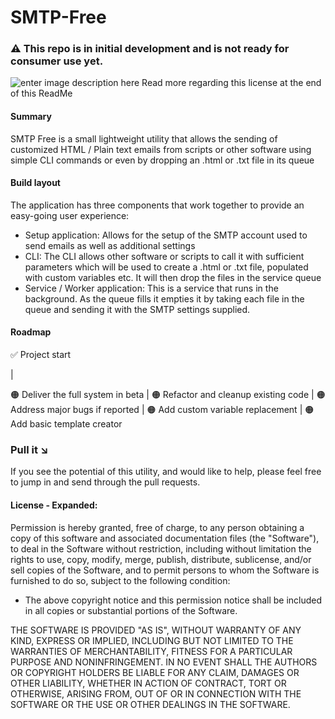 # SMTP-Free

### ⚠️ This repo is in initial development and is not ready for consumer use yet.

![enter image description here](https://img.shields.io/badge/license-MIT-lightgrey)
Read more regarding this license at the end of this ReadMe

#### Summary
SMTP Free is a small lightweight utility that allows the sending of customized HTML / Plain text emails from scripts or other software using simple CLI commands or even by dropping an .html or .txt file in its queue

#### Build layout
The application has three components that work together to provide an easy-going user experience:

- Setup application: Allows for the setup of the SMTP account used to send emails as well as additional settings
- CLI: The CLI allows other software or scripts to call it with sufficient parameters which will be used to create a .html or .txt file, populated with custom variables etc. It will then drop the files in the service queue
- Service / Worker application: This is a service that runs in the background. As the queue fills it empties it by taking each file in the queue and sending it with the SMTP settings supplied.

#### Roadmap
✅ Project start

|

🟠 Deliver the full system in beta
|
🟠 Refactor and cleanup existing code
|
🟠 Address major bugs if reported
|
🟠 Add custom variable replacement
|
🟠 Add basic template creator

### Pull it ↘️
If you see the potential of this utility, and would like to help, please feel free to jump in and send through the pull requests.

#### License - Expanded:
Permission is hereby granted, free of charge, to any person obtaining a copy of this software and associated documentation files (the "Software"), to deal in the Software without restriction, including without limitation the rights to use, copy, modify, merge, publish, distribute, sublicense, and/or sell copies of the Software, and to permit persons to whom the Software is furnished to do so, subject to the following condition:
- The above copyright notice and this permission notice shall be included in all copies or substantial portions of the Software.

THE SOFTWARE IS PROVIDED "AS IS", WITHOUT WARRANTY OF ANY KIND, EXPRESS OR IMPLIED, INCLUDING BUT NOT LIMITED TO THE WARRANTIES OF MERCHANTABILITY, FITNESS FOR A PARTICULAR PURPOSE AND NONINFRINGEMENT. IN NO EVENT SHALL THE AUTHORS OR COPYRIGHT HOLDERS BE LIABLE FOR ANY CLAIM, DAMAGES OR OTHER LIABILITY, WHETHER IN ACTION OF CONTRACT, TORT OR OTHERWISE, ARISING FROM,
OUT OF OR IN CONNECTION WITH THE SOFTWARE OR THE USE OR OTHER DEALINGS IN THE SOFTWARE.